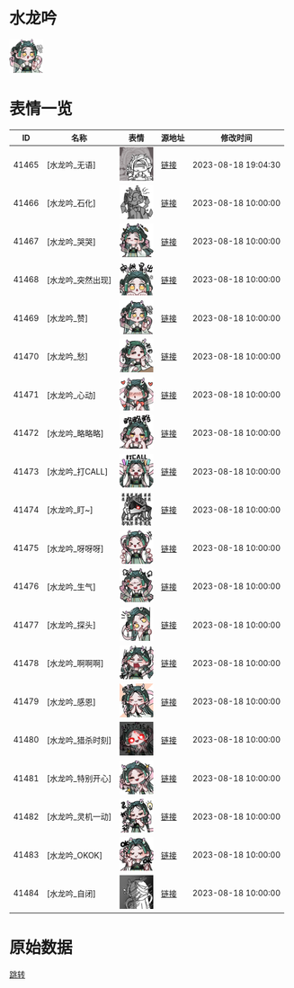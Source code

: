 # 水龙吟

<img src="./cover.png" height="60" alt="cover" />

# 表情一览

|ID|名称|表情|源地址|修改时间|
|----|----|----|----|----|
|41465|[水龙吟_无语]|<img src="./pic/041465_%5B水龙吟_无语%5D.png" height="60" alt="无语"/>|[链接](https://i0.hdslb.com/bfs/garb/e3fc575dbe7e703dc25455b4bba474f075b38244.png)|2023-08-18 19:04:30|
|41466|[水龙吟_石化]|<img src="./pic/041466_%5B水龙吟_石化%5D.png" height="60" alt="石化"/>|[链接](https://i0.hdslb.com/bfs/garb/6d24cfa9bfebb0de38fc871b41fbc8df29cb7ea9.png)|2023-08-18 10:00:00|
|41467|[水龙吟_哭哭]|<img src="./pic/041467_%5B水龙吟_哭哭%5D.png" height="60" alt="哭哭"/>|[链接](https://i0.hdslb.com/bfs/garb/17513aed921818f3c1a5f224c9fff315fe7aad2b.png)|2023-08-18 10:00:00|
|41468|[水龙吟_突然出现]|<img src="./pic/041468_%5B水龙吟_突然出现%5D.png" height="60" alt="突然出现"/>|[链接](https://i0.hdslb.com/bfs/garb/20ee77c6c322ac5ee759e4fff2a198d45f1ee68e.png)|2023-08-18 10:00:00|
|41469|[水龙吟_赞]|<img src="./pic/041469_%5B水龙吟_赞%5D.png" height="60" alt="赞"/>|[链接](https://i0.hdslb.com/bfs/garb/e67a70774782eecae382ac11bd4917de3626dad4.png)|2023-08-18 10:00:00|
|41470|[水龙吟_愁]|<img src="./pic/041470_%5B水龙吟_愁%5D.png" height="60" alt="愁"/>|[链接](https://i0.hdslb.com/bfs/garb/d68f7790b2081586449b26fea6b48dc93b88fb52.png)|2023-08-18 10:00:00|
|41471|[水龙吟_心动]|<img src="./pic/041471_%5B水龙吟_心动%5D.png" height="60" alt="心动"/>|[链接](https://i0.hdslb.com/bfs/garb/2ea87c484de23ca1b0a38f89fd8ae0658010b670.png)|2023-08-18 10:00:00|
|41472|[水龙吟_略略略]|<img src="./pic/041472_%5B水龙吟_略略略%5D.png" height="60" alt="略略略"/>|[链接](https://i0.hdslb.com/bfs/garb/a02cce3b7252951c7ea36165bdac8f9ab3af2c36.png)|2023-08-18 10:00:00|
|41473|[水龙吟_打CALL]|<img src="./pic/041473_%5B水龙吟_打CALL%5D.png" height="60" alt="打CALL"/>|[链接](https://i0.hdslb.com/bfs/garb/296e38d8bc9a24d4c0ec035fce4910125e16f73a.png)|2023-08-18 10:00:00|
|41474|[水龙吟_盯~]|<img src="./pic/041474_%5B水龙吟_盯~%5D.png" height="60" alt="盯~"/>|[链接](https://i0.hdslb.com/bfs/garb/222320446aa054f334733afa672979a2d3158e3b.png)|2023-08-18 10:00:00|
|41475|[水龙吟_呀呀呀]|<img src="./pic/041475_%5B水龙吟_呀呀呀%5D.png" height="60" alt="呀呀呀"/>|[链接](https://i0.hdslb.com/bfs/garb/629950dafc78bbecb4fbb13233fa31656bd0d5cb.png)|2023-08-18 10:00:00|
|41476|[水龙吟_生气]|<img src="./pic/041476_%5B水龙吟_生气%5D.png" height="60" alt="生气"/>|[链接](https://i0.hdslb.com/bfs/garb/7f0c08953774e35ad8a5243dfa8215c3942bfe9a.png)|2023-08-18 10:00:00|
|41477|[水龙吟_探头]|<img src="./pic/041477_%5B水龙吟_探头%5D.png" height="60" alt="探头"/>|[链接](https://i0.hdslb.com/bfs/garb/fbd7da24e98e0138f2b82f2ce6a00d5516c62f04.png)|2023-08-18 10:00:00|
|41478|[水龙吟_啊啊啊]|<img src="./pic/041478_%5B水龙吟_啊啊啊%5D.png" height="60" alt="啊啊啊"/>|[链接](https://i0.hdslb.com/bfs/garb/448e813a72ad27f1be2df3a4ad9e7eb7e3dc8538.png)|2023-08-18 10:00:00|
|41479|[水龙吟_感恩]|<img src="./pic/041479_%5B水龙吟_感恩%5D.png" height="60" alt="感恩"/>|[链接](https://i0.hdslb.com/bfs/garb/43a6aab03537739b6fef78c61e65b4d74b43dccc.png)|2023-08-18 10:00:00|
|41480|[水龙吟_猎杀时刻]|<img src="./pic/041480_%5B水龙吟_猎杀时刻%5D.png" height="60" alt="猎杀时刻"/>|[链接](https://i0.hdslb.com/bfs/garb/c25486992d8a31e95b95c4d30bfdcd3248a625ab.png)|2023-08-18 10:00:00|
|41481|[水龙吟_特别开心]|<img src="./pic/041481_%5B水龙吟_特别开心%5D.png" height="60" alt="特别开心"/>|[链接](https://i0.hdslb.com/bfs/garb/038d768b89c053a708ac96f3a276293f61db7593.png)|2023-08-18 10:00:00|
|41482|[水龙吟_灵机一动]|<img src="./pic/041482_%5B水龙吟_灵机一动%5D.png" height="60" alt="灵机一动"/>|[链接](https://i0.hdslb.com/bfs/garb/05eb26c725b56b36142a5f6d4a47feba9fc727c8.png)|2023-08-18 10:00:00|
|41483|[水龙吟_OKOK]|<img src="./pic/041483_%5B水龙吟_OKOK%5D.png" height="60" alt="OKOK"/>|[链接](https://i0.hdslb.com/bfs/garb/bce8b6e929fdc9aae010819fa08ed3903c4735f5.png)|2023-08-18 10:00:00|
|41484|[水龙吟_自闭]|<img src="./pic/041484_%5B水龙吟_自闭%5D.png" height="60" alt="自闭"/>|[链接](https://i0.hdslb.com/bfs/garb/bf9b34274f893cfcbb0941da51886a1636e056fe.png)|2023-08-18 10:00:00|

# 原始数据

[跳转](./raw.json)

